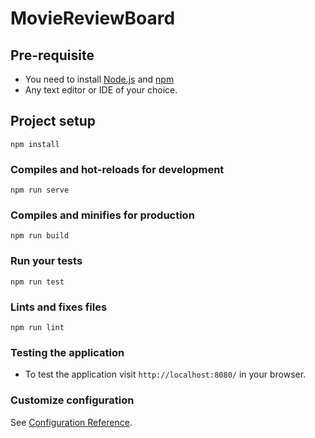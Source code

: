 # MovieReviewBoard

## Pre-requisite

* You need to install [Node.js](https://nodejs.org/en/) and [npm](https://docs.npmjs.com/downloading-and-installing-node-js-and-npm)
* Any text editor or IDE of your choice.

## Project setup
```
npm install
```

### Compiles and hot-reloads for development
```
npm run serve
```

### Compiles and minifies for production
```
npm run build
```

### Run your tests
```
npm run test
```

### Lints and fixes files
```
npm run lint
```

### Testing the application

* To test the application visit `http://localhost:8080/` in your browser.

### Customize configuration
See [Configuration Reference](https://cli.vuejs.org/config/).
